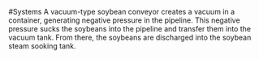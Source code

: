 #Systems
A vacuum-type soybean conveyor creates a vacuum in a container, generating negative pressure in the pipeline. This negative pressure sucks the soybeans into the pipeline and transfer them into the vacuum tank. From there, the soybeans are discharged into the soybean steam sooking tank.
